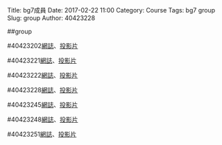 Title: bg7成員
Date: 2017-02-22 11:00
Category: Course
Tags: bg7 group
Slug: group
Author: 40423228

##group

<!-- PELICAN_END_SUMMARY -->

#40423202<a href="https://40423202.github.io/2017springcd_hw/blog/">網誌</a>、<a href="https://40423202.github.io/2017springcd_hw/#/">投影片</a>

#40423221<a href="https://40423221.github.io/2017springcd_hw/blog/">網誌</a>、<a href="https://40423221.github.io/2017springcd_hw/#/">投影片</a>

#40423222<a href="https://40423222.github.io/2017springcd_hw/blog/">網誌</a>、<a href="https://40423222.github.io/2017springcd_hw/#/">投影片</a>

#40423228<a href="https://40423228.github.io/2017springcd_hw/blog/">網誌</a>、<a href="https://40423228.github.io/2017springcd_hw/#/">投影片</a>

#40423245<a href="https://40423245.github.io/2017springcd_hw/blog/">網誌</a>、<a href="https://40423245.github.io/2017springcd_hw/#/">投影片</a>

#40423248<a href="https://40423248.github.io/2017springcd_hw/blog/">網誌</a>、<a href="https://40423248.github.io/2017springcd_hw/#/">投影片</a>

#40423251<a href="https://40423251.github.io/2017springcd_hw/blog/">網誌</a>、<a href="https://40423251.github.io/2017springcd_hw/#/">投影片</a>